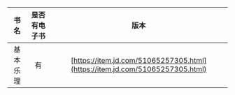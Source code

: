 | 书名 | 是否有电子书 | 版本 |
| :---: | :---: | :---: |
| 基本乐理 | 有 | [https://item.jd.com/51065257305.html](https://item.jd.com/51065257305.html) |



